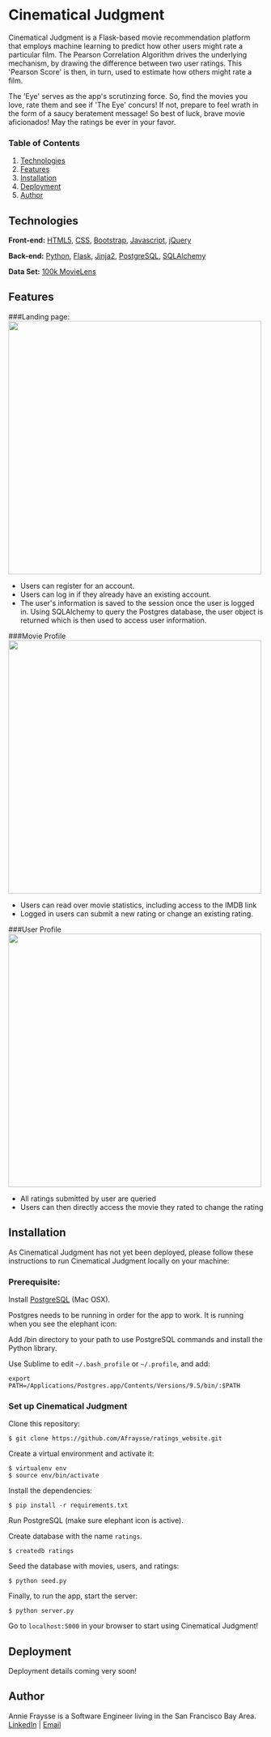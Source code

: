 # Cinematical Judgment 

Cinematical Judgment is a Flask-based movie recommendation platform that employs machine learning to predict how other users might rate a particular film. The Pearson Correlation Algorithm drives the underlying mechanism, by drawing the difference between two user ratings. This 'Pearson Score' is then, in turn, used to estimate how others might rate a film.

The 'Eye' serves as the app's scrutinzing force. So, find the movies you love, rate them and see if 'The Eye' concurs! If not, prepare to feel wrath in the form of a saucy beratement message! So best of luck, brave movie aficionados! May the ratings be ever in your favor.

### Table of Contents 

1. [Technologies](#technologies)
2. [Features](#features)
3. [Installation](#installation)
4. [Deployment](#deployment) 
5. [Author](#author) 

## <a name="technologies"></a>Technologies

**Front-end:** [HTML5](http://www.w3schools.com/html/), [CSS](http://www.w3schools.com/css/), [Bootstrap](http://getbootstrap.com), [Javascript](https://developer.mozilla.org/en-US/docs/Web/JavaScript), [jQuery](https://jquery.com/)

**Back-end:** [Python](https://www.python.org/), [Flask](http://flask.pocoo.org/), [Jinja2](http://jinja.pocoo.org/docs/dev/), [PostgreSQL](http://www.postgresql.org/), [SQLAlchemy](http://www.sqlalchemy.org/)

**Data Set:** [100k MovieLens](http://grouplens.org/datasets/movielens/100k/)

## <a name="features"></a>Features
###Landing page:
<img align="center" src="/static/images/landing.jpg" width="500">

+ Users can register for an account. 
+ Users can log in if they already have an existing account. 
+ The user's information is saved to the session once the user is logged in. Using SQLAlchemy to query the Postgres database, the user object is returned which is then used to access user information.

###Movie Profile 
<img align="center" src="/static/images/movie_profile.jpg" width="500">

+ Users can read over movie statistics, including access to the IMDB link
+ Logged in users can submit a new rating or change an existing rating. 

###User Profile 
<img align="center" src="/static/images/user_profile.jpg" width="500">

+ All ratings submitted by user are queried
+ Users can then directly access the movie they rated to change the rating 

## <a name="installation"></a>Installation
As Cinematical Judgment has not yet been deployed, please follow these instructions to run Cinematical Judgment locally on your machine:

### Prerequisite: 

Install [PostgreSQL](http://postgresapp.com) (Mac OSX).

Postgres needs to be running in order for the app to work. It is running when you see the elephant icon:

Add /bin directory to your path to use PostgreSQL commands and install the Python library.

Use Sublime to edit `~/.bash_profile` or `~/.profile`, and add:

```export PATH=/Applications/Postgres.app/Contents/Versions/9.5/bin/:$PATH``` 

### Set up Cinematical Judgment

Clone this repository:

```$ git clone https://github.com/Afraysse/ratings_website.git```

Create a virtual environment and activate it:

```
$ virtualenv env
$ source env/bin/activate
```
Install the dependencies:

```$ pip install -r requirements.txt```

Run PostgreSQL (make sure elephant icon is active).

Create database with the name `ratings`.

```$ createdb ratings```

Seed the database with movies, users, and ratings:

```$ python seed.py```

Finally, to run the app, start the server:

```$ python server.py```

Go to `localhost:5000` in your browser to start using Cinematical Judgment!

## <a name="deployment"></a>Deployment
Deployment details coming very soon!

## <a name="author"></a>Author  
Annie Fraysse is a Software Engineer living in the San Francisco Bay Area. <br>
[LinkedIn](https://www.linkedin.com/in/annefraysse) | [Email](mailto:fraysse.anne@gmail.com) 

